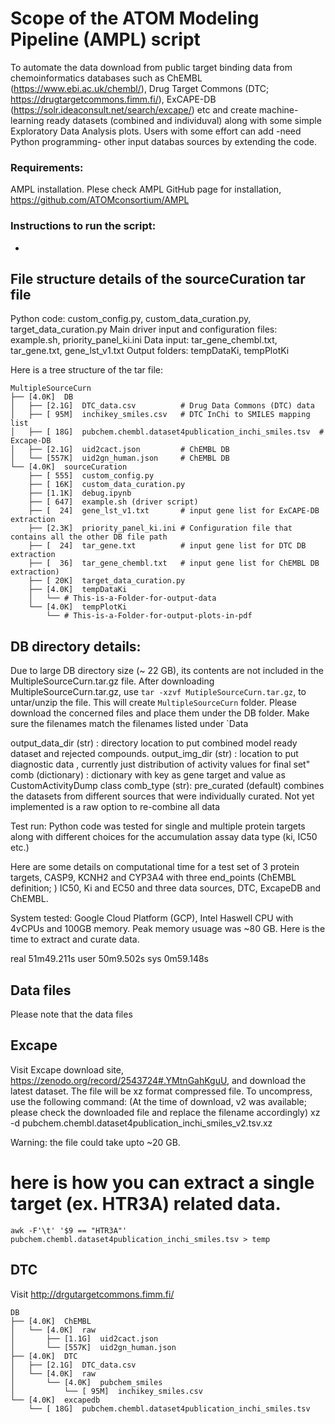 # Scope of the ATOM Modeling Pipeline (AMPL) script

To automate the data download from public target binding data from chemoinformatics databases such as ChEMBL (https://www.ebi.ac.uk/chembl/), Drug Target Commons (DTC; https://drugtargetcommons.fimm.fi/), ExCAPE-DB (https://solr.ideaconsult.net/search/excape/) etc and create 
machine-learning ready datasets (combined and individuval) along with some simple Exploratory Data Analysis plots. Users with some effort can add -need Python programming- other input databas sources by extending the code.   

### Requirements: 

AMPL installation. Plese check AMPL GitHub page for installation, https://github.com/ATOMconsortium/AMPL 

### Instructions to run the script:
*  

## File structure details of the sourceCuration tar file

Python code: custom_config.py, custom_data_curation.py, target_data_curation.py
Main driver input and configuration files: example.sh, priority_panel_ki.ini
Data input: tar_gene_chembl.txt, tar_gene.txt, gene_lst_v1.txt 
Output folders: tempDataKi, tempPlotKi 

Here is a tree structure of the tar file:
``` 
MultipleSourceCurn
├── [4.0K]  DB
│   ├── [2.1G]  DTC_data.csv          # Drug Data Commons (DTC) data 
│   ├── [ 95M]  inchikey_smiles.csv   # DTC InChi to SMILES mapping list
│   ├── [ 18G]  pubchem.chembl.dataset4publication_inchi_smiles.tsv  # Excape-DB
│   ├── [2.1G]  uid2cact.json         # ChEMBL DB 
│   └── [557K]  uid2gn_human.json     # ChEMBL DB
└── [4.0K]  sourceCuration
    ├── [ 555]  custom_config.py
    ├── [ 16K]  custom_data_curation.py
    ├── [1.1K]  debug.ipynb
    ├── [ 647]  example.sh (driver script)
    ├── [  24]  gene_lst_v1.txt       # input gene list for ExCAPE-DB extraction
    ├── [2.3K]  priority_panel_ki.ini # Configuration file that contains all the other DB file path
    ├── [  24]  tar_gene.txt          # input gene list for DTC DB extraction
    ├── [  36]  tar_gene_chembl.txt   # input gene list for ChEMBL DB extraction)
    ├── [ 20K]  target_data_curation.py
    ├── [4.0K]  tempDataKi
    │   └── # This-is-a-Folder-for-output-data
    └── [4.0K]  tempPlotKi
        └── # This-is-a-Folder-for-output-plots-in-pdf
```

## DB directory details: 

Due to large DB directory size (~ 22 GB), its contents are not included in the MultipleSourceCurn.tar.gz file. 
After downloading MultipleSourceCurn.tar.gz, use `tar -xzvf MutipleSourceCurn.tar.gz`, to untar/unzip the 
file. This will create `MultipleSourceCurn` folder. Please download the concerned files and place them under the 
DB folder. Make sure the filenames match the filenames listed under `Data


output_data_dir (str) : directory location to put combined model ready dataset and rejected compounds.
output_img_dir (str) : location to put diagnostic data , currently just distribution of activity values for final set"
comb (dictionary) : dictionary with key as gene target and value as CustomActivityDump class
comb_type (str): pre_curated (default) combines the datasets from different sources that were individually curated. 
Not yet implemented is a raw option to re-combine all data

Test run: 
Python code was tested for single and multiple protein targets along with different choices 
for the accumulation assay data type (ki, IC50 etc.)  

Here are some details on computational time for a test set of 3 protein targets, CASP9, KCNH2 and CYP3A4 with 
three end_points (ChEMBL definition;  ) IC50, Ki and EC50 and three data sources, DTC, ExcapeDB and ChEMBL. 

System tested: Google Cloud Platform (GCP), Intel Haswell CPU with 4vCPUs and 100GB memory. 
Peak memory usuage was ~80 GB. Here is the time to extract and curate data.

real    51m49.211s
user    50m9.502s
sys     0m59.148s

## Data files 

Please note that the data files 

## Excape

Visit Excape download site, https://zenodo.org/record/2543724#.YMtnGahKguU,
and download the latest dataset. The file will be xz format compressed file. 
To uncompress, use the following command: 
(At the time of download, v2 was available; please check the downloaded file and replace the 
filename accordingly)
xz -d pubchem.chembl.dataset4publication_inchi_smiles_v2.tsv.xz 

Warning: the file could take upto ~20 GB. 
# here is how you can extract a single target (ex. HTR3A) related data.
```
awk -F'\t' '$9 == "HTR3A"'  pubchem.chembl.dataset4publication_inchi_smiles.tsv > temp
```
## DTC

Visit http://drgutargetcommons.fimm.fi/ 

```
DB
├── [4.0K]  ChEMBL
│   └── [4.0K]  raw
│       ├── [1.1G]  uid2cact.json
│       └── [557K]  uid2gn_human.json
├── [4.0K]  DTC
│   ├── [2.1G]  DTC_data.csv
│   └── [4.0K]  raw
│       └── [4.0K]  pubchem_smiles
│           └── [ 95M]  inchikey_smiles.csv
└── [4.0K]  excapedb
    └── [ 18G]  pubchem.chembl.dataset4publication_inchi_smiles.tsv
```


